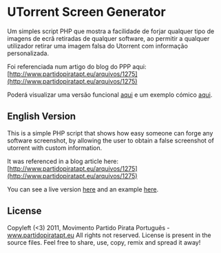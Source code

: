 UTorrent Screen Generator
======================

Um simples script PHP que mostra a facilidade de forjar qualquer tipo de imagens de ecrã retiradas de qualquer software, ao permitir a qualquer utilizador retirar uma imagem falsa do Utorrent com informação personalizada.

Foi referenciada num artigo do blog do PPP aqui: [http://www.partidopiratapt.eu/arquivos/1275](http://www.partidopiratapt.eu/arquivos/1275)

Poderá visualizar uma versão funcional [aqui](http://partidopiratapt.eu/beta/torrentScreen.php) e um exemplo cómico [aqui](http://partidopiratapt.eu/beta/torrentScreen.php?tname=TudoDePedroAbrunhosa.zip&tsize=666&trecv=13&tc0_ip=66.147.244.213&tc0_client=Agent+Provocateur&tc0_flags=DhXu&tc0_complete=100&tc1_ip=213.63.184.194&tc1_client=AFP+Leech&tc1_flags=DhXu&tc1_complete=69&tc2_ip=62.193.192.97&tc2_client=ACAPOR+SpyTorrent&tc2_flags=hIKSXu&tc2_complete=66&tc3_ip=127.0.0.1&tc3_client=%C2%B5Torrent&tc3_flags=dEH&tc3_complete=42&tc4_ip=&tc4_client=&tc4_flags=&tc4_complete=&tc5_ip=&tc5_client=&tc5_flags=&tc5_complete=&tc6_ip=&tc6_client=&tc6_flags=&tc6_complete=&tc7_ip=&tc7_client=&tc7_flags=&tc7_complete=&tc8_ip=&tc8_client=&tc8_flags=&tc8_complete=&tc9_ip=&tc9_client=&tc9_flags=&tc9_complete=&tc10_ip=&tc10_client=&tc10_flags=&tc10_complete=&tc11_ip=&tc11_client=&tc11_flags=&tc11_complete=&tc12_ip=&tc12_client=&tc12_flags=&tc12_complete=&tc13_ip=&tc13_client=&tc13_flags=&tc13_complete=&tc14_ip=&tc14_client=&tc14_flags=&tc14_complete=&tc15_ip=&tc15_client=&tc15_flags=&tc15_complete=).

English Version
----------------------

This is a simple PHP script that shows how easy someone can forge any software screenshot, by allowing the user to obtain a false screenshot of utorrent with custom information.

It was referenced in a blog article here: [http://www.partidopiratapt.eu/arquivos/1275](http://www.partidopiratapt.eu/arquivos/1275)

You can see a live version [here](http://partidopiratapt.eu/beta/torrentScreen.php) and an example [here](http://partidopiratapt.eu/beta/torrentScreen.php?tname=TudoDePedroAbrunhosa.zip&tsize=666&trecv=13&tc0_ip=66.147.244.213&tc0_client=Agent+Provocateur&tc0_flags=DhXu&tc0_complete=100&tc1_ip=213.63.184.194&tc1_client=AFP+Leech&tc1_flags=DhXu&tc1_complete=69&tc2_ip=62.193.192.97&tc2_client=ACAPOR+SpyTorrent&tc2_flags=hIKSXu&tc2_complete=66&tc3_ip=127.0.0.1&tc3_client=%C2%B5Torrent&tc3_flags=dEH&tc3_complete=42&tc4_ip=&tc4_client=&tc4_flags=&tc4_complete=&tc5_ip=&tc5_client=&tc5_flags=&tc5_complete=&tc6_ip=&tc6_client=&tc6_flags=&tc6_complete=&tc7_ip=&tc7_client=&tc7_flags=&tc7_complete=&tc8_ip=&tc8_client=&tc8_flags=&tc8_complete=&tc9_ip=&tc9_client=&tc9_flags=&tc9_complete=&tc10_ip=&tc10_client=&tc10_flags=&tc10_complete=&tc11_ip=&tc11_client=&tc11_flags=&tc11_complete=&tc12_ip=&tc12_client=&tc12_flags=&tc12_complete=&tc13_ip=&tc13_client=&tc13_flags=&tc13_complete=&tc14_ip=&tc14_client=&tc14_flags=&tc14_complete=&tc15_ip=&tc15_client=&tc15_flags=&tc15_complete=).

License
------------------------------
Copyleft (<3) 2011, Movimento Partido Pirata Português - www.partidopiratapt.eu
All rights not reserved. License is present in the source files.
Feel free to share, use, copy, remix and spread it away!
